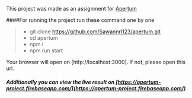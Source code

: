 This project was made as an assignment for [Apertum](https://apertumo.com/)

####For running the project run these command one by one

> - git clone https://github.com/Sawannrl123/apertum.git
> - cd apertum
> - npm i
> - npm run start

Your browser will open on [http://localhost:3000]. If not, please open this url.

##### Additionally you can view the live result on [https://apertum-project.firebaseapp.com/](https://apertum-project.firebaseapp.com/)
